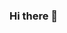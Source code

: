 ### Hi there 👋

<!--
**Rayhan003/Rayhan003** is a ✨ _special_ ✨ repository because its `README.md` (this file) appears on your GitHub profile.

Here are some ideas to get you started:

- 🔭 I’m currently working on GETSVIEW Projects
- 🌱 I’m currently learning .......

-->
